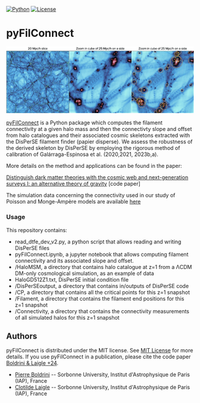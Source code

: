 
[![Python](https://img.shields.io/badge/python-3.8.2-blue.svg)](https://python.org)
[![License](https://img.shields.io/badge/License-MIT-blue.svg)](https://choosealicense.com/licenses/mit/)

# pyFilConnect


<p align="center">
  <img src="visu.001.jpeg">
</p>

[pyFilConnect](https://github.com/Blackholan/pyMWGCprogen) is a Python package which computes the filament connectivity at a given halo mass and then the connectivty slope and offset from halo catalogues and their associated cosmic skeletons extracted with the DisPerSE filament finder (papier disperse). We assess the robustness of the derived skeleton by DisPerSE by employing the rigorous method of calibration of Galárraga-Espinosa et al. (2020,2021, 2023b,a).

More details on the method and applications can be found in the paper:

[Distinguish dark matter theories with the cosmic web and next-generation surveys I: an alternative theory of gravity](https://arxiv.org/abs/2402.04837) [code paper]

The simulation data concerning the connectivity used in our study of Poisson and Monge-Ampère models are available [here](https://arxiv.org/abs/2402.04837)

### Usage

This repository contains: 

* read_dtfe_dev_v2.py, a python script that allows reading and writing DisPerSE files
* pyFilConnect.ipynb, a jupyter notebook that allows computing filament connectivity and its associated slope and offset. 
* /HaloMSM, a directory that contains halo catalogue at z=1 from a &Lambda;CDM DM-only cosmological simulation, as an example of data
* HaloGD512Z1.txt, DisPerSE initial condition file
* /DisPerSEoutput, a directory that contains in/outputs of DisPerSE code
* /CP, a directory that contains all the critical points for this z=1 snapshot
* /Filament, a directory that contains the filament end positions for this z=1 snapshot
* /Connectivity, a directory that contains the connectivity measurements of all simulated halos for this z=1 snapshot

## Authors

pyFilConnect is distributed under the MIT license. See [MIT License](https://en.wikipedia.org/wiki/MIT_License) for more details. 
If you use pyFilConnect in a publication, please cite the code paper [Boldrini & Laigle +24](https://arxiv.org/abs/2402.04837).

* [Pierre Boldrini](mailto:boldrini@iap.fr) -- Sorbonne University, Institut d'Astrophysique de Paris (IAP), France
* [Clotilde Laigle](mailto:laigle@iap.fr) -- Sorbonne University, Institut d'Astrophysique de Paris (IAP), France

